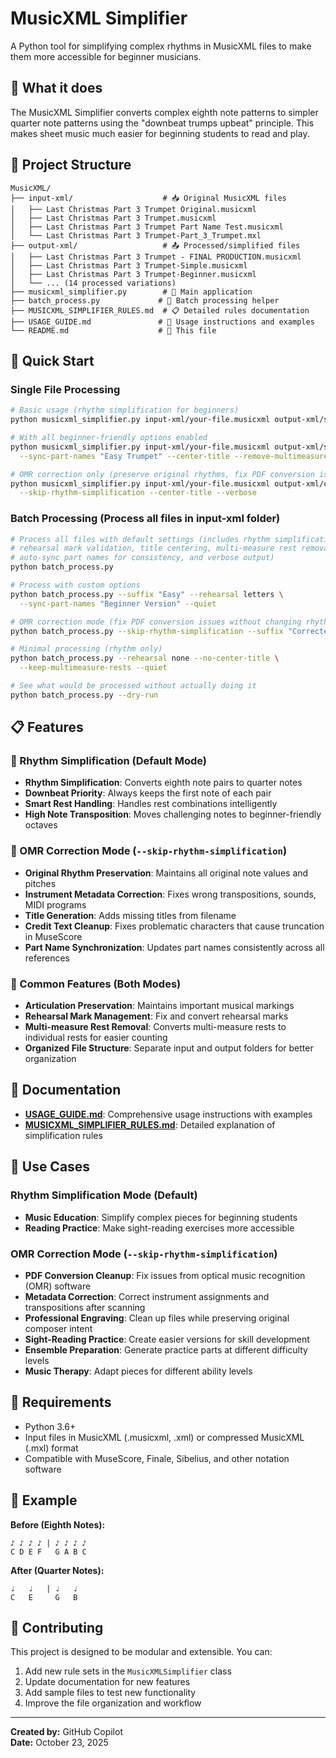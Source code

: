 # MusicXML Simplifier

A Python tool for simplifying complex rhythms in MusicXML files to make them more accessible for beginner musicians.

## 🎵 What it does

The MusicXML Simplifier converts complex eighth note patterns to simpler quarter note patterns using the "downbeat trumps upbeat" principle. This makes sheet music much easier for beginning students to read and play.

## 📁 Project Structure

```
MusicXML/
├── input-xml/                    # 📥 Original MusicXML files
│   ├── Last Christmas Part 3 Trumpet Original.musicxml
│   ├── Last Christmas Part 3 Trumpet.musicxml
│   ├── Last Christmas Part 3 Trumpet Part Name Test.musicxml
│   └── Last Christmas Part 3 Trumpet-Part_3_Trumpet.mxl
├── output-xml/                   # 📤 Processed/simplified files
│   ├── Last Christmas Part 3 Trumpet - FINAL PRODUCTION.musicxml
│   ├── Last Christmas Part 3 Trumpet-Simple.musicxml
│   ├── Last Christmas Part 3 Trumpet-Beginner.musicxml
│   └── ... (14 processed variations)
├── musicxml_simplifier.py        # 🚀 Main application
├── batch_process.py             # 🔄 Batch processing helper
├── MUSICXML_SIMPLIFIER_RULES.md  # 📋 Detailed rules documentation
├── USAGE_GUIDE.md               # 📖 Usage instructions and examples
└── README.md                    # 📄 This file
```

## 🚀 Quick Start

### Single File Processing
```bash
# Basic usage (rhythm simplification for beginners)
python musicxml_simplifier.py input-xml/your-file.musicxml output-xml/simplified-file.musicxml

# With all beginner-friendly options enabled
python musicxml_simplifier.py input-xml/your-file.musicxml output-xml/simplified-file.musicxml \
  --sync-part-names "Easy Trumpet" --center-title --remove-multimeasure-rests --verbose

# OMR correction only (preserve original rhythms, fix PDF conversion issues)
python musicxml_simplifier.py input-xml/your-file.musicxml output-xml/corrected-file.musicxml \
  --skip-rhythm-simplification --center-title --verbose
```

### Batch Processing (Process all files in input-xml folder)
```bash
# Process all files with default settings (includes rhythm simplification, 
# rehearsal mark validation, title centering, multi-measure rest removal, 
# auto-sync part names for consistency, and verbose output)
python batch_process.py

# Process with custom options
python batch_process.py --suffix "Easy" --rehearsal letters \
  --sync-part-names "Beginner Version" --quiet

# OMR correction mode (fix PDF conversion issues without changing rhythms)
python batch_process.py --skip-rhythm-simplification --suffix "Corrected"

# Minimal processing (rhythm only)
python batch_process.py --rehearsal none --no-center-title \
  --keep-multimeasure-rests --quiet

# See what would be processed without actually doing it
python batch_process.py --dry-run
```

## 📋 Features

### 🎼 Rhythm Simplification (Default Mode)
- **Rhythm Simplification**: Converts eighth note pairs to quarter notes
- **Downbeat Priority**: Always keeps the first note of each pair
- **Smart Rest Handling**: Handles rest combinations intelligently
- **High Note Transposition**: Moves challenging notes to beginner-friendly octaves

### 🔧 OMR Correction Mode (`--skip-rhythm-simplification`)
- **Original Rhythm Preservation**: Maintains all original note values and pitches
- **Instrument Metadata Correction**: Fixes wrong transpositions, sounds, MIDI programs
- **Title Generation**: Adds missing titles from filename
- **Credit Text Cleanup**: Fixes problematic characters that cause truncation in MuseScore
- **Part Name Synchronization**: Updates part names consistently across all references

### 🎵 Common Features (Both Modes)
- **Articulation Preservation**: Maintains important musical markings
- **Rehearsal Mark Management**: Fix and convert rehearsal marks
- **Multi-measure Rest Removal**: Converts multi-measure rests to individual rests for easier counting
- **Organized File Structure**: Separate input and output folders for better organization

## 📖 Documentation

- **[USAGE_GUIDE.md](USAGE_GUIDE.md)**: Comprehensive usage instructions with examples
- **[MUSICXML_SIMPLIFIER_RULES.md](MUSICXML_SIMPLIFIER_RULES.md)**: Detailed explanation of simplification rules

## 🎯 Use Cases

### Rhythm Simplification Mode (Default)
- **Music Education**: Simplify complex pieces for beginning students
- **Reading Practice**: Make sight-reading exercises more accessible

### OMR Correction Mode (`--skip-rhythm-simplification`)
- **PDF Conversion Cleanup**: Fix issues from optical music recognition (OMR) software
- **Metadata Correction**: Correct instrument assignments and transpositions after scanning
- **Professional Engraving**: Clean up files while preserving original composer intent
- **Sight-Reading Practice**: Create easier versions for skill development
- **Ensemble Preparation**: Generate practice parts at different difficulty levels
- **Music Therapy**: Adapt pieces for different ability levels

## 🔧 Requirements

- Python 3.6+
- Input files in MusicXML (.musicxml, .xml) or compressed MusicXML (.mxl) format
- Compatible with MuseScore, Finale, Sibelius, and other notation software

## 🎼 Example

**Before (Eighth Notes):**
```
♪ ♪ ♪ ♪ | ♪ ♪ ♪ ♪
C D E F   G A B C
```

**After (Quarter Notes):**
```
♩   ♩   | ♩   ♩
C   E     G   B
```

## 🤝 Contributing

This project is designed to be modular and extensible. You can:

1. Add new rule sets in the `MusicXMLSimplifier` class
2. Update documentation for new features
3. Add sample files to test new functionality
4. Improve the file organization and workflow

---

**Created by:** GitHub Copilot  
**Date:** October 23, 2025
